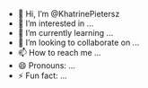 - 👋 Hi, I’m @KhatrinePietersz
- 👀 I’m interested in ...
- 🌱 I’m currently learning ...
- 💞️ I’m looking to collaborate on ...
- 📫 How to reach me ...
- 😄 Pronouns: ...
- ⚡ Fun fact: ...

<!---
KhatrinePietersz/KhatrinePietersz is a ✨ special ✨ repository because its `README.md` (this file) appears on your GitHub profile.
You can click the Preview link to take a look at your changes.
--->

